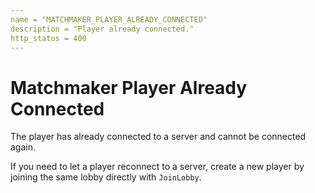 ```yaml
---
name = "MATCHMAKER_PLAYER_ALREADY_CONNECTED"
description = "Player already connected."
http_status = 400
---
```


# Matchmaker Player Already Connected

The player has already connected to a server and cannot be connected again.

If you need to let a player reconnect to a server, create a new player by joining the same lobby directly with `JoinLobby`.
